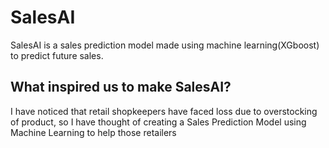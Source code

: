 # SalesAI
SalesAI is a sales prediction model made using machine learning(XGboost) to predict future sales.
## What inspired us to make SalesAI?
I have noticed that retail shopkeepers have faced loss due to overstocking of product, so I have thought of creating a Sales Prediction Model using Machine Learning to help those retailers
